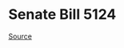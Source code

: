 # Senate Bill 5124

[Source](http://lawfilesext.leg.wa.gov/biennium/2023-24/Pdf/Bills/Senate%20Bills/5124.pdf)
